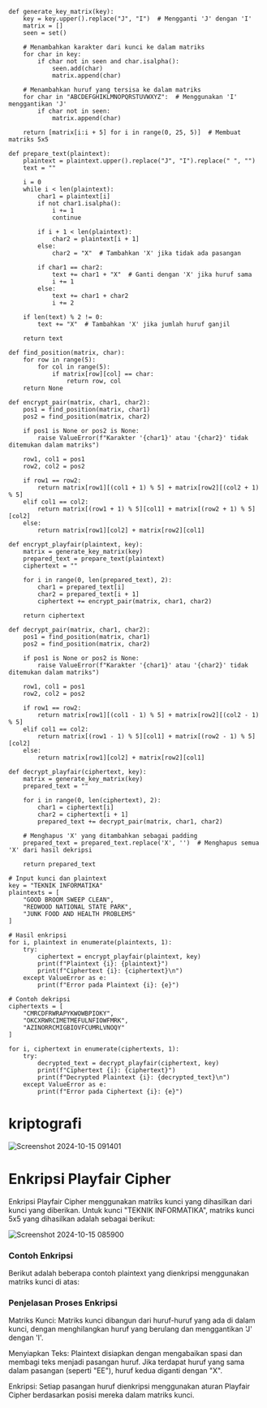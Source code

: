 
```
def generate_key_matrix(key):
    key = key.upper().replace("J", "I")  # Mengganti 'J' dengan 'I'
    matrix = []
    seen = set()

    # Menambahkan karakter dari kunci ke dalam matriks
    for char in key:
        if char not in seen and char.isalpha():
            seen.add(char)
            matrix.append(char)

    # Menambahkan huruf yang tersisa ke dalam matriks
    for char in "ABCDEFGHIKLMNOPQRSTUVWXYZ":  # Menggunakan 'I' menggantikan 'J'
        if char not in seen:
            matrix.append(char)

    return [matrix[i:i + 5] for i in range(0, 25, 5)]  # Membuat matriks 5x5

def prepare_text(plaintext):
    plaintext = plaintext.upper().replace("J", "I").replace(" ", "")
    text = ""

    i = 0
    while i < len(plaintext):
        char1 = plaintext[i]
        if not char1.isalpha():
            i += 1
            continue

        if i + 1 < len(plaintext):
            char2 = plaintext[i + 1]
        else:
            char2 = "X"  # Tambahkan 'X' jika tidak ada pasangan

        if char1 == char2:
            text += char1 + "X"  # Ganti dengan 'X' jika huruf sama
            i += 1
        else:
            text += char1 + char2
            i += 2

    if len(text) % 2 != 0:
        text += "X"  # Tambahkan 'X' jika jumlah huruf ganjil

    return text

def find_position(matrix, char):
    for row in range(5):
        for col in range(5):
            if matrix[row][col] == char:
                return row, col
    return None

def encrypt_pair(matrix, char1, char2):
    pos1 = find_position(matrix, char1)
    pos2 = find_position(matrix, char2)

    if pos1 is None or pos2 is None:
        raise ValueError(f"Karakter '{char1}' atau '{char2}' tidak ditemukan dalam matriks")

    row1, col1 = pos1
    row2, col2 = pos2

    if row1 == row2:
        return matrix[row1][(col1 + 1) % 5] + matrix[row2][(col2 + 1) % 5]
    elif col1 == col2:
        return matrix[(row1 + 1) % 5][col1] + matrix[(row2 + 1) % 5][col2]
    else:
        return matrix[row1][col2] + matrix[row2][col1]

def encrypt_playfair(plaintext, key):
    matrix = generate_key_matrix(key)
    prepared_text = prepare_text(plaintext)
    ciphertext = ""

    for i in range(0, len(prepared_text), 2):
        char1 = prepared_text[i]
        char2 = prepared_text[i + 1]
        ciphertext += encrypt_pair(matrix, char1, char2)

    return ciphertext

def decrypt_pair(matrix, char1, char2):
    pos1 = find_position(matrix, char1)
    pos2 = find_position(matrix, char2)

    if pos1 is None or pos2 is None:
        raise ValueError(f"Karakter '{char1}' atau '{char2}' tidak ditemukan dalam matriks")

    row1, col1 = pos1
    row2, col2 = pos2

    if row1 == row2:
        return matrix[row1][(col1 - 1) % 5] + matrix[row2][(col2 - 1) % 5]
    elif col1 == col2:
        return matrix[(row1 - 1) % 5][col1] + matrix[(row2 - 1) % 5][col2]
    else:
        return matrix[row1][col2] + matrix[row2][col1]

def decrypt_playfair(ciphertext, key):
    matrix = generate_key_matrix(key)
    prepared_text = ""
    
    for i in range(0, len(ciphertext), 2):
        char1 = ciphertext[i]
        char2 = ciphertext[i + 1]
        prepared_text += decrypt_pair(matrix, char1, char2)

    # Menghapus 'X' yang ditambahkan sebagai padding
    prepared_text = prepared_text.replace('X', '')  # Menghapus semua 'X' dari hasil dekripsi

    return prepared_text

# Input kunci dan plaintext
key = "TEKNIK INFORMATIKA"
plaintexts = [
    "GOOD BROOM SWEEP CLEAN",
    "REDWOOD NATIONAL STATE PARK",
    "JUNK FOOD AND HEALTH PROBLEMS"
]

# Hasil enkripsi
for i, plaintext in enumerate(plaintexts, 1):
    try:
        ciphertext = encrypt_playfair(plaintext, key)
        print(f"Plaintext {i}: {plaintext}")
        print(f"Ciphertext {i}: {ciphertext}\n")
    except ValueError as e:
        print(f"Error pada Plaintext {i}: {e}")

# Contoh dekripsi
ciphertexts = [
    "CMRCDFRWRAPYKWOWBPIOKY",
    "OKCXRWRCIMETMEFULNFIOWFMRK",
    "AZINORRCMIGBIOVFCUMRLVNOQY"
]

for i, ciphertext in enumerate(ciphertexts, 1):
    try:
        decrypted_text = decrypt_playfair(ciphertext, key)
        print(f"Ciphertext {i}: {ciphertext}")
        print(f"Decrypted Plaintext {i}: {decrypted_text}\n")
    except ValueError as e:
        print(f"Error pada Ciphertext {i}: {e}")
```


# kriptografi

![Screenshot 2024-10-15 091401](https://github.com/user-attachments/assets/09878395-77bf-46bb-b50e-a73367ec8513)



# Enkripsi Playfair Cipher

 Enkripsi Playfair Cipher menggunakan matriks kunci yang dihasilkan dari kunci yang diberikan. Untuk kunci "TEKNIK INFORMATIKA", matriks kunci 5x5 yang dihasilkan adalah sebagai berikut:

![Screenshot 2024-10-15 085900](https://github.com/user-attachments/assets/e4b1ec51-5d2f-4cb2-b4e9-cd2a0505d9d5)

### Contoh Enkripsi
Berikut adalah beberapa contoh plaintext yang dienkripsi menggunakan matriks kunci di atas:

  
### Penjelasan Proses Enkripsi
Matriks Kunci: Matriks kunci dibangun dari huruf-huruf yang ada di dalam kunci, dengan menghilangkan huruf yang berulang dan menggantikan 'J' dengan 'I'.


Menyiapkan Teks: Plaintext disiapkan dengan mengabaikan spasi dan membagi teks menjadi pasangan huruf. Jika terdapat huruf yang sama dalam pasangan (seperti "EE"), huruf kedua diganti dengan "X".


Enkripsi: Setiap pasangan huruf dienkripsi menggunakan aturan Playfair Cipher berdasarkan posisi mereka dalam matriks kunci.
